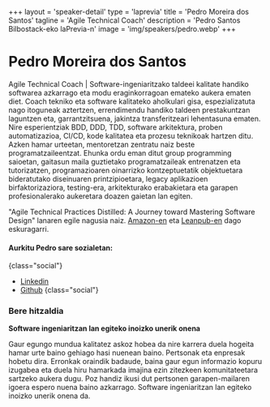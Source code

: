 +++
layout = 'speaker-detail'
type = 'laprevia'
title = 'Pedro Moreira dos Santos'
tagline = 'Agile Technical Coach'
description = 'Pedro Santos Bilbostack-eko laPrevia-n'
image = 'img/speakers/pedro.webp'
+++

# Pedro Moreira dos Santos

Agile Technical Coach | Software-ingeniaritzako taldeei kalitate handiko softwarea azkarrago eta modu eraginkorragoan emateko aukera ematen diet. Coach tekniko eta software kalitateko aholkulari gisa, espezializatuta nago itoguneak aztertzen, errendimendu handiko taldeen prestakuntzan laguntzen eta, garrantzitsuena, jakintza transferitzeari lehentasuna ematen. Nire esperientziak BDD, DDD, TDD, software arkitektura, proben automatizazioa, CI/CD, kode kalitatea eta prozesu teknikoak hartzen ditu. Azken hamar urteetan, mentoretzan zentratu naiz beste programatzaileentzat. Ehunka ordu eman ditut group programming saioetan, gaitasun maila guztietako programatzaileak entrenatzen eta tutorizatzen, programazioaren oinarrizko kontzeptuetatik objektuetara bideratutako diseinuaren printzipioetara, legacy aplikazioen birfaktorizaziora, testing-era, arkitekturako erabakietara eta garapen profesionalerako aukeretara doazen gaietan lan egiten.  

"Agile Technical Practices Distilled: A Journey toward Mastering Software Design" lanaren egile nagusia naiz. [Amazon-en](https://www.amazon.es/Agile-Technical-Practices-Distilled-principles/dp/1838980849) eta [Leanpub-en](https://leanpub.com/agiletechnicalpracticesdistilled) dago eskuragarri.

#### Aurkitu Pedro sare sozialetan:

{class="social"}

- [Linkedin](https://www.linkedin.com/in/pedros/)
- [Github](https://github.com/pedromsantos)
  {class="social"}

### Bere hitzaldia  
**Software ingeniaritzan lan egiteko inoizko unerik onena**  

Gaur egungo mundua kalitatez askoz hobea da nire karrera duela hogeita hamar urte baino gehiago hasi nuenean baino. Pertsonak eta enpresak hobetu dira. Erronkak oraindik badaude, baina gaur egun informazio kopuru izugabea eta duela hiru hamarkada imajina ezin zitezkeen komunitateetara sartzeko aukera dugu. Poz handiz ikusi dut pertsonen garapen-mailaren igoera espero nuena baino azkarrago. Software ingeniaritzan lan egiteko inoizko unerik onena da.
